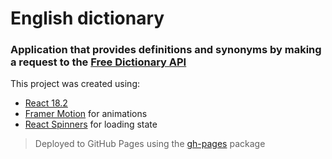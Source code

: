 # English dictionary

### Application that provides definitions and synonyms by making a request to the [Free Dictionary API](https://dictionaryapi.dev/)

This project was created using:

- [React 18.2](https://reactjs.org/)
- [Framer Motion](https://www.framer.com/motion/) for animations
- [React Spinners](https://www.davidhu.io/react-spinners/) for loading state

> Deployed to GitHub Pages using the [gh-pages](https://www.npmjs.com/package/gh-pages) package
